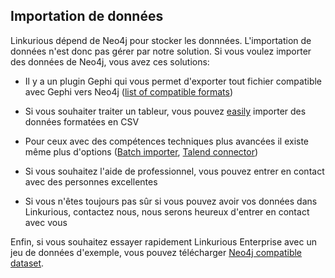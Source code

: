 ## Importation de données

Linkurious dépend de Neo4j pour stocker les donnnées. L'importation de données n'est donc pas gérer par notre solution. Si vous voulez importer des données de Neo4j, vous avez ces solutions: 

* Il y a un plugin Gephi qui vous permet d'exporter tout fichier compatible avec Gephi vers Neo4j ([list of compatible formats](http://gephi.org/users/supported-graph-formats/))

* Si vous souhaiter traiter un tableur, vous pouvez [easily](http://blog.neo4j.org/2013/03/importing-data-into-neo4j-spreadsheet.html) importer des données formatées en CSV

* Pour ceux avec des compétences techniques plus avancées il existe même plus d'options ([Batch importer](https://github.com/jexp/batch-import), [Talend connector](https://github.com/Zenika/talend-neo4j-connector))

* Si vous souhaitez l'aide de professionnel, vous pouvez entrer en contact avec des personnes excellentes 

* Si vous n'êtes toujours pas sûr si vous pouvez avoir vos données dans Linkurious, contactez nous, nous serons heureux d'entrer en contact avec vous

Enfin, si vous souhaitez essayer rapidement Linkurious Enterprise avec un jeu de données d'exemple, vous pouvez télécharger [Neo4j compatible dataset](http://neo4j.com/developer/guide-example-data/).

